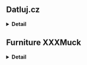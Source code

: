 ## Datluj.cz

<details>
  <summary><b>Detail</b></summary>

  **Jedná se projekt v průběhu kurzu React2. Slouží k zopakování zopakování doposud získaných znalostí.**
  **Je postaven na Vite balíčku.**
  
  Pro spuštění projektu stačí v terminálu zadat příkaz:
  **npm run dev**

  Následně se v terminálu zobrazí adresa. Aby ji bylo možné v prohlížeči zobrazit, je nutné při kliku na na ní držet **ctrl/cmd**.

  Originální zadání projektu:
  V následujících cvičeních budeme postupně vyvíjet aplikaci jménem Datluj.cz, která bude sloužit k tréningu psaní všemi deseti. Aplikace bude fungovat tak, že se na obrazovace budou postupně objevovat náhodá slova, které uživatel musí stihnout napsat na klávesnici.

**Část 1:**

1. Udělejte si fork repozitáře se zadáním celého projektu. Nainstalujte závislosti a prohlédněte si strukturu projektu. Po spuštění stránky uvidíte na obrazovce jedno slovo vykreslené pomocí komponenty Wordbox.
2. Prostudujte si zdrojový kód a seznamte se s tím, jak aplikace funguje.
3. Prohlédněte si kompnentu Stage. Prozatím si nevšímejte funkce generateWord, tu máme připravenou na později. Ve stavu komponenty nemáme uložen jen jeden řetězec ale celé pole slov. To je také příprava na později. Dokud neřekneme jinak, budeme pracovat s jednoprvkovým polem.
4. Upravte komponentu Wordbox tak, že pověsíte posluchače události keyUp na document. Pokud uživatel napsal správně první písmenko slova, toto písmenko ze slova umažte. Takto pokračujte dokud uživatel nenapíše celé slovo. V posluchači budete používat stav lettersLeft a bude potřeba se vyhnout jeho zastarávání (stale state). Použijte probíranou techniku, kdy posluchače události měníte svépomocí. Do závislostí useEffectu bude potřeba přidat stav lettersLeft.
5. Jakmile uživatel napíše správně celé slovo, na stránce zůstane viset prázdná komponenta Wordbox. Nechejte ji zatím viset.

**Část 2:**
V tomto cvičení zařídíme, aby po napsání slova ihned naskočilo slovo další.

1. Komponenta Wordbox musí nějakým způsobem informovat svého rodiče o tom, že uživatel správně napsal zadané slovo. Za tímto účelem přidejte do props v komponentě Wordbox callback onFinish.
2. V posluchači události keyup zařiďte, že pokud uživatel napsal správně poslední písmenko, místo nastavení stavu zavoláte rovnou funkci onFinish.
3. V komponentě Stage vyrobte funkci handleFinish, která nastaví stav words na prázdné pole. Předejte tuto funkci komponentě Wordbox. Takto zajistíme unmount komponenty po správném napsání slova.
4. Místo nastavování stavu na prázdné pole můžeme rovnou vygenerovat nové slovo – pomocí připravené funkce generateWord. Vygenerujte slovo délky 6. Dejte však pozor, že do stavu je vždy potřeba nastavit pole, tedy v tomto případě pole o jednom prvku.
5. Vyzkoušejte, že po napsání slova ihned přiskočí další.

**Část 3:**
Zařídíme zpětnou vazbu pro uživatele zda napsal správné písmeno. Budeme chtít, aby slovo při chybě změnilo barvu.

1. V komponentě Wordbox vytvořte nový pravdivostní stav [mistake, setMistake], který bude říkat, zda uživatel udělal překlep. Na začátku bude stav nastaven na false.
2. Pokud má stav mistake hodnotu true, vykreslete slovo s třídou wordbox wordbox--mistake.
3. V reakci na událost keyup správně nastave stav mistake na true nebo false dle toho, zda uživatel napsal správné písmeno.
4. Vyzkoušejte, že aplikace funguje správně.
5. Zamyslete se nad tím, zda nám hrozí problém se zastaráním stavu mistake a zdůvodněte, proč ano nebo proč ne.

**Část 4:**
Přidáme možnost zobrazovat více slov najednou.

Pokud na obrazovce vidíme více slov, vždy píšeme první na seznamu. Takovému slovu říkáme, že je aktivní.

1. Do komponenty Wordbox přidejte prop active, která říká, zda je komponenta zrovna aktivní. Uvnitř useEffectu přidávejte/odebírejte posluchač události keyup pouze v případě, že prop active má hodnotu true. Tím zaručíme, že klávesy bude poslouchat pouze aktivní komponenta.
2. Přidejte prop active do seznamu závislostí pro useEffect, aby se při její změně efekt spustil.
3. V komponentě Stage budeme nyní ve stavu udržovat pole tří slov. Zařiďte, aby pouze první slovo v seznamu mělu prop active nastaveno na true. Vždy chceme psát pouze první slovo.
4. Ve funkci handleFinish nyní musíme odstranit slovo ze začátku seznamu a vygenerovat nové slovo na konec, abychom si udržovali pořád stejný počet zobrazených slov.
5. Vyzkoušejte, že vaše aplikace správně funguje.

**Část 5:**
Přidáme do naší vyúkové hry počítání chyb. Vždy, když komponenta Wordbox zaznamená chybu, dá o tom vědět svému rodiči a ten aktualizuje svůj stav.

V této chvíli věříme, že jste dostatečně zkušení na to, aby vám popis výše stačil k dokončení cvičení. Pokud se přesto cítíte nejistě, můžete následovat podrobný popis:

1. Do komponenty Stage přidejte stav [mistakes, setMistakes] s prvotní hodnotou 0. Zobrazte stav na příslušném místě v komponentě.
2 Přidejte do komponenty Wordbox callback onMistake, který bude komponentu Stage informovat o překlepu.
3. V komonentě Stage vytvořte handler handleMistake, který svýší stav mistake o jedna.
4. V komponentě Wordbox zavolejte funkci onMistake pokaždé, když nastane chyba. To je potřeba udělat v handleru události keyup. Pravděpodobně tušíte, že nám takto hrozí zastarání prop onMistake.
5. V komponentě Wordbox přidejte prop onMistake do závislostí v useEffectu, aby nám nezastarala.
6. Vyzkoušejte, že aplikace správně funguje.


</details>

## Furniture XXXMuck

<details>
  <summary><b>Detail</b></summary>

   **This is project was at the beginning of the React2 course. It is used to review the knowledge from the React1 course created by Czechitas.**
   **For the project Vite package is used.**

   To start the project, just enter the following command in the terminal:
   **npm run dev**

   The address is then displayed in the terminal. To view it in the browser, you must hold **ctrl/cmd** while clicking on it.

   Assignment:
   Make a simple e-shop in React for the new furniture chain XXXMuck. The website will consist of two pages: products offer and product detail.

  1. Use **npm init kodim-app@latest** xxxmuck to create the basic structure of the web application.
  2. Review the [main page design](https://kodim.cz/cms/assets/vyvoj-webu/react-2/lekce/opakovani/projektik/xxxmuck/homepage.png) of the store. You don't have to follow it exactly, just take it as inspiration. Before you start coding, break down the structure of the page into clearly named components. Let the home page be contained entirely in the **HomePage** component.
  3. Study the output of the following [API endpoint](https://apps.kodim.cz/react-2/xxxmuck/products), which returns a list of products in JSON format.
  4. Create the individual components and build the resulting page from them. Retrieve the data for each product from the API.
  5. Use the **npm install react-router-dom** command to install React Router.
  6. Add routing to your project. The **HomePage** component will have the path **/**.
  7. Create an empty **ProductPage** component and have it under the **/product** path.
  8. Complete the **ProductPage** component according to the [provided design](https://kodim.cz/cms/assets/vyvoj-webu/react-2/lekce/opakovani/projektik/xxxmuck/productpage.png).
  9. When you click on a product on the main page, the **ProductPage** will be displayed without the product yet.
  10. Display the selected product on the **ProductPage**. To do this, you need to pass the **id** of the product in the URL of the page and use the **useParams** hook. You can find individual products under their **id** at [this endpoint](https://apps.kodim.cz/react-2/xxxmuck/products/2c6VoCaD). The ordering button will not work yet.
   

</details>

